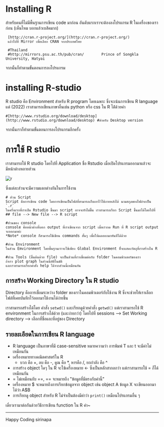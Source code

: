 # Installing R

สำหรับคนที่ไม่มีพื้นฐานการเขียน code มาก่อน อันดับแรกเราจะต้องลงโปรแกรม R ในเครื่องของเราก่อน (เห็นไหม บอกแล้วเบสิคมาก)

     [http://cran.r-project.org/](http://cran.r-project.org/)
     แล้วไปที่ Mirror เพื่อเลือก CRAN จากประเทศไทย
     
     #Thailand
     #http://mirrors.psu.ac.th/pub/cran/	    Prince of Songkla University, Hatyai

จากนั้นก็ทำตามขั้นตอนการลงโปรแกรม

# installing R-studio

R studio คือ Environment สำหรับ R program โดยเฉพาะ ซึ่งจะเน้นการเขียน R language แต่ (2022) เราสามารถเขียนภาษาอื่นเช่น python หรือ css ใน R ได้้ด้วยค่า

    #[http://www.rstudio.org/download/desktop](http://www.rstudio.org/download/desktop) #สำหรับ Desktop version

จากนั้นเราก็ทำตามขั้นตอนการลงโปรแกรมอีกครั้ง

# การใช้ R studio

เราสามารถใช้ R studio โดยไปที่ Application ชื่อ Rstudio เมื่อเปิดโปรแกรมออกมาแล้วจะมีหน้าต่างหลายส่วน

![r]()

ซึ่งแต่ละส่วนจะมีความแตกต่างกันในการใช้งาน


    # ส่วน Script
    Script คือการเขียน code โดยการเขียนเป็นไฟล์ที่สามารถเก็บเอาไว้ใช้ภายหลังได้ นามสกุลของไฟล์จะเป็น `.r` 
    ในครั้งแรกที่เราเปิด Rstudio ขึ้นมา script อาจจะยังไม่ขึ้น เราสามารถเรียก Script ขึ้นมาได้โดยไปที่
    ## file --> New file --> R script
    
    #ส่วนของ console
    console คือหน้าต่างที่บอก output ที่เราเขียนจาก script เมื่อเรากด Run ที่ R script output จะออกมาค่ะ
    *Note* console ก็สามารถใช้เขียน commands สั้นๆ เพื่อให้ผลออกมาทันทีได้ด้วย
    
    #ส่วน Environment
    ในส่วน Emvironment โดยพื้นฐานเราจะใช้เพียง Global Environment ทีี่จะแสดงวัตถุที่เราสร้างใน R
    
    #ส่วน Tools (ขึ้นต้นด้วย file) จะเป็นส่วนที่เราเชื่อมต่อกับ folder ในคอมพิวเตอร์ของเรา
    ถ้าเรา plot graph ในส่วนนี้อัติโนมัติ
    และเราสามารถเรียกคำสั่ง help ได้จากส่วนนี้เหมือนกัน
    
## การสร้าง Working Directory ใน R studio

Directory คือการเชื่อมระหว่าง folder ของเราในคอมพิวเตอร์กับใช้งาน R ซึ่งจะช่วยให้เราเลือกไฟล์ที่เคยบันทึกไว้ออกมาใช้งานได้ง่ายขึ้น

เราสามารถสร้างได้โดย คำสั่ง `setwd()` และเรียกดูด้วยคำสั่ง `getwd()`
แต่เราสามารถใช้ R environment ในการสร้างได้ด้วย (และง่ายกว่า) โดยไปที่ sessions --> Set Working directory --> เลือกที่ชื่อและที่อยู่ของ Directory

## รายละเอียดในการเขียน R language

  - R language เป็นภาษาที่มี case-sensitive หมายความว่า การพิมพ์ T และ t จะมีค่าไม่เหมือนกัน
  - เครื่องหมายทางคณิตศาสตร์ใน R
       - บวก คือ +, ลบ คือ -, คูณ คือ *, หารคือ /, ยกกำลัง คือ ^
  - การสร้าง object ใดๆ ใน R จะใช้เครื่องหมาย <- ซึ่งเป็นหลักสากลกว่า แต่เราสามารถใช้ = ก็ได้เหมือนกัน
  - = ไม่เหมือนกับ ==, == จะหมายถึง "ข้อมูลที่มีตรงกับค่านี้"
  - เครื่องหมาย $ จะหมายถึงการเรียกข้อมูลจาก object เช่น object A ข้อมูล X จะเขียนออกมาได้ว่า A$B
  - การเรียกดู object สำหรับ R ไม่จำเป็นต้องมีคำว่า `print()` เหมือนโปรแกรมอื่น ๆ


เดี๋ยวเรามาต่อกันด้วยวิธีการเขียน function ใน R ค่า~


--------
Happy Coding
sirinapa


    
